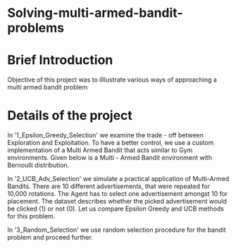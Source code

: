 # Solving-multi-armed-bandit-problems
# Brief Introduction

Objective of this project was to illlustrate various ways of approaching a multi armed bandit problem

# Details of the project

In '1_Epsilon_Greedy_Selection' we examine the trade - off between Exploration and Exploitation. To have a better control, we use a custom implementation of a Multi Armed Bandit that acts similar to Gym environments.
Given below is a Multi - Armed Bandit environment with Bernoulli distribution.

In '2_UCB_Adv_Selection' we simulate a practical application of Multi-Armed Bandits. There are 10 different advertisements, that were repeated for 10,000 rotations. The Agent has to select one advertisement amongst 10 for placement. The dataset describes whether the picked advertisement would be clicked (1) or not (0). Let us compare Epsilon Greedy and UCB methods for this problem.

In '3_Random_Selection' we use random selection procedure for the bandit problem and proceed further.
